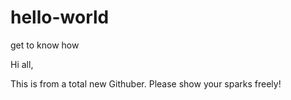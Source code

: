 # hello-world
get to know how

Hi all,

This is from a total new Githuber. Please show your sparks freely!
